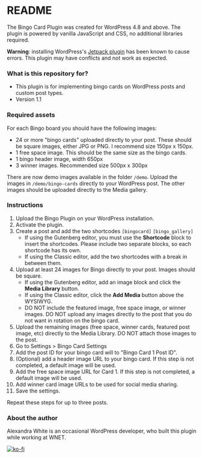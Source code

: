 # README #

The Bingo Card Plugin was created for WordPress 4.8 and above. The plugin is powered by vanilla JavaScript and CSS, no additional libraries required.

**Warning**: installing WordPress's <a href="https://jetpack.com">Jetpack plugin</a> has been known to cause errors. This plugin may have conflicts and not work as expected.

### What is this repository for?

* This plugin is for implementing bingo cards on WordPress posts and custom post types.
* Version 1.1

### Required assets

For each Bingo board you should have the following images:

* 24 or more "bingo cards" uploaded directly to your post. These should be square images, either JPG or PNG. I recommend size 150px x 150px.
* 1 free space image. This should be the same size as the bingo cards.
* 1 bingo header image, width 650px
* 3 winner images. Recommended size 500px x 300px


There are now demo images available in the folder `/demo`. Upload the images in `/demo/bingo-cards` directly to your WordPress post. The other images should be uploaded directly to the Media gallery.

### Instructions

1. Upload the Bingo Plugin on your WordPress installation.
1. Activate the plugin.
1. Create a post and add the two shortcodes `[bingocard]` `[bingo_gallery]`
   + If using the Gutenberg editor, you must use the **Shortcode** block to insert the shortcodes. Please include two separate blocks, so each shortcode has its own.
   + If using the Classic editor, add the two shortcodes with a break in between them.
1. Upload at least 24 images for Bingo directly to your post. Images should be square.
   + If using the Gutenberg editor, add an image block and click the **Media Library** button.
   + If using the Classic editor, click the **Add Media** button above the WYSIWYG.
   + DO NOT include the featured image, free space image, or winner images. DO NOT upload any images directly to the post that you do not want in rotation on the bingo card.
1. Upload the remaining images (free space, winner cards, featured post image, etc) directly to the Media Library. DO NOT attach those images to the post.
1. Go to Settings > Bingo Card Settings
1. Add the post ID for your bingo card will to "Bingo Card 1 Post ID".
1. (Optional) add a header image URL to your bingo card. If this step is not completed, a default image will be used.
1. Add the free space image URL for Card 1. If this step is not completed, a default image will be used.
1. Add winner card image URLs to be used for social media sharing.
1. Save the settings.

Repeat these steps for up to three posts.

### About the author

Alexandra White is an occasional WordPress developer, who built this plugin while working at WNET.

[![ko-fi](https://www.ko-fi.com/img/githubbutton_sm.svg)](https://ko-fi.com/A244AFZ)
